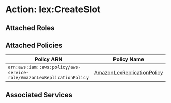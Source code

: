 # Action: lex:CreateSlot

## Attached Roles

## Attached Policies

| Policy ARN | Policy Name |
|------------|-------------|
| `arn:aws:iam::aws:policy/aws-service-role/AmazonLexReplicationPolicy` | [AmazonLexReplicationPolicy](../policies.md#amazonlexreplicationpolicy) |

## Associated Services


